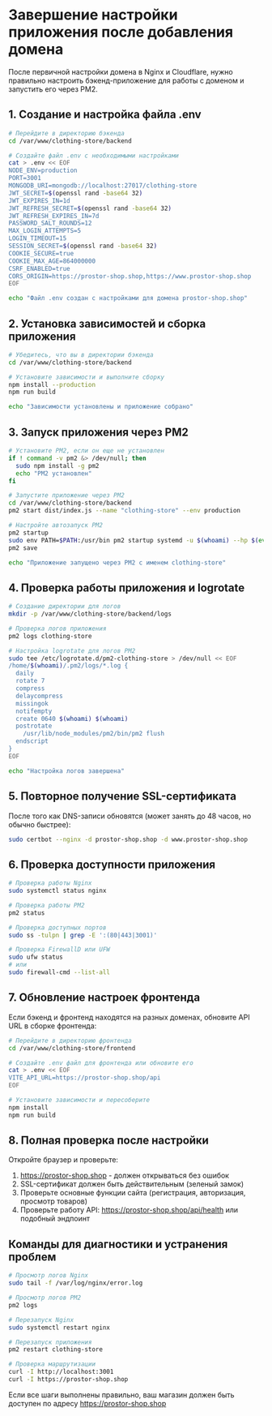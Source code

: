 # Завершение настройки приложения после добавления домена

После первичной настройки домена в Nginx и Cloudflare, нужно правильно настроить бэкенд-приложение для работы с доменом и запустить его через PM2.

## 1. Создание и настройка файла .env

```bash
# Перейдите в директорию бэкенда
cd /var/www/clothing-store/backend

# Создайте файл .env с необходимыми настройками
cat > .env << EOF
NODE_ENV=production
PORT=3001
MONGODB_URI=mongodb://localhost:27017/clothing-store
JWT_SECRET=$(openssl rand -base64 32)
JWT_EXPIRES_IN=1d
JWT_REFRESH_SECRET=$(openssl rand -base64 32)
JWT_REFRESH_EXPIRES_IN=7d
PASSWORD_SALT_ROUNDS=12
MAX_LOGIN_ATTEMPTS=5
LOGIN_TIMEOUT=15
SESSION_SECRET=$(openssl rand -base64 32)
COOKIE_SECURE=true
COOKIE_MAX_AGE=864000000
CSRF_ENABLED=true
CORS_ORIGIN=https://prostor-shop.shop,https://www.prostor-shop.shop
EOF

echo "Файл .env создан с настройками для домена prostor-shop.shop"
```

## 2. Установка зависимостей и сборка приложения

```bash
# Убедитесь, что вы в директории бэкенда
cd /var/www/clothing-store/backend

# Установите зависимости и выполните сборку
npm install --production
npm run build

echo "Зависимости установлены и приложение собрано"
```

## 3. Запуск приложения через PM2

```bash
# Установите PM2, если он еще не установлен
if ! command -v pm2 &> /dev/null; then
  sudo npm install -g pm2
  echo "PM2 установлен"
fi

# Запустите приложение через PM2
cd /var/www/clothing-store/backend
pm2 start dist/index.js --name "clothing-store" --env production

# Настройте автозапуск PM2
pm2 startup
sudo env PATH=$PATH:/usr/bin pm2 startup systemd -u $(whoami) --hp $(eval echo ~$(whoami))
pm2 save

echo "Приложение запущено через PM2 с именем clothing-store"
```

## 4. Проверка работы приложения и logrotate

```bash
# Создание директории для логов
mkdir -p /var/www/clothing-store/backend/logs

# Проверка логов приложения
pm2 logs clothing-store

# Настройка logrotate для логов PM2
sudo tee /etc/logrotate.d/pm2-clothing-store > /dev/null << EOF
/home/$(whoami)/.pm2/logs/*.log {
  daily
  rotate 7
  compress
  delaycompress
  missingok
  notifempty
  create 0640 $(whoami) $(whoami)
  postrotate
    /usr/lib/node_modules/pm2/bin/pm2 flush
  endscript
}
EOF

echo "Настройка логов завершена"
```

## 5. Повторное получение SSL-сертификата

После того как DNS-записи обновятся (может занять до 48 часов, но обычно быстрее):

```bash
sudo certbot --nginx -d prostor-shop.shop -d www.prostor-shop.shop
```

## 6. Проверка доступности приложения

```bash
# Проверка работы Nginx
sudo systemctl status nginx

# Проверка работы PM2
pm2 status

# Проверка доступных портов
sudo ss -tulpn | grep -E ':(80|443|3001)'

# Проверка FirewallD или UFW
sudo ufw status
# или
sudo firewall-cmd --list-all
```

## 7. Обновление настроек фронтенда

Если бэкенд и фронтенд находятся на разных доменах, обновите API URL в сборке фронтенда:

```bash
# Перейдите в директорию фронтенда
cd /var/www/clothing-store/frontend

# Создайте .env файл для фронтенда или обновите его
cat > .env << EOF
VITE_API_URL=https://prostor-shop.shop/api
EOF

# Установите зависимости и пересоберите 
npm install
npm run build
```

## 8. Полная проверка после настройки

Откройте браузер и проверьте:
1. https://prostor-shop.shop - должен открываться без ошибок
2. SSL-сертификат должен быть действительным (зеленый замок)
3. Проверьте основные функции сайта (регистрация, авторизация, просмотр товаров)
4. Проверьте работу API: https://prostor-shop.shop/api/health или подобный эндпоинт

## Команды для диагностики и устранения проблем

```bash
# Просмотр логов Nginx
sudo tail -f /var/log/nginx/error.log

# Просмотр логов PM2
pm2 logs

# Перезапуск Nginx
sudo systemctl restart nginx

# Перезапуск приложения
pm2 restart clothing-store

# Проверка маршрутизации
curl -I http://localhost:3001
curl -I https://prostor-shop.shop
```

Если все шаги выполнены правильно, ваш магазин должен быть доступен по адресу https://prostor-shop.shop
